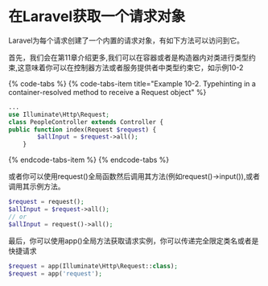 # 在Laravel获取一个请求对象

Laravel为每个请求创建了一个内置的请求对象，有如下方法可以访问到它。

首先，我们会在第11章介绍更多,我们可以在容器或者是构造器内对类进行类型约束,这意味着你可以在控制器方法或者服务提供者中类型约束它，如示例10-2

{% code-tabs %}
{% code-tabs-item title="Example 10-2. Typehinting in a container-resolved method to receive a Request object" %}
```php
...
use Illuminate\Http\Request;
class PeopleController extends Controller {
public function index(Request $request) {
        $allInput = $request->all();
    }
```
{% endcode-tabs-item %}
{% endcode-tabs %}

或者你可以使用request\(\)全局函数然后调用其方法\(例如request\(\)-&gt;input\(\)\),或者调用其示例方法。

```php
$request = request(); 
$allInput = $request->all(); 
// or
$allInput = request()->all();
```

最后，你可以使用app\(\)全局方法获取请求实例，你可以传递完全限定类名或者是快捷请求

```php
$request = app(Illuminate\Http\Request::class);
$request = app('request');
```

